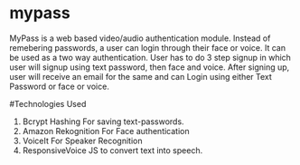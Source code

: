 # mypass

MyPass is a web based video/audio authentication module. Instead of remebering passwords, a user can login through their face or voice. 
It can be used as a two way authentication. User has to do 3 step signup in which user will signup using text password, then face and voice.
After signing up, user will receive an email for the same and can Login using either Text Password or face or voice.

#Technologies Used
1. Bcrypt Hashing For saving text-passwords.
2. Amazon Rekognition For Face authentication
3. VoiceIt For Speaker Recognition
4. ResponsiveVoice JS to convert text into speech.

